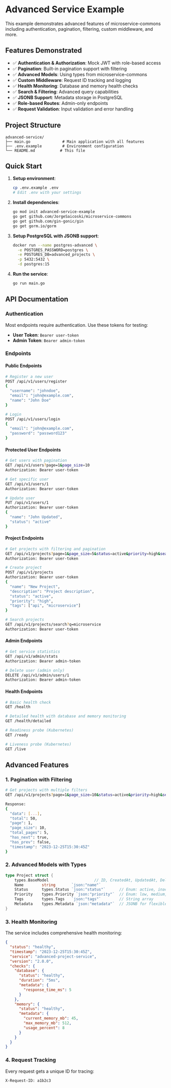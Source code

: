 # Advanced Service Example

This example demonstrates advanced features of microservice-commons including authentication, pagination, filtering, custom middleware, and more.

## Features Demonstrated

- ✅ **Authentication & Authorization**: Mock JWT with role-based access
- ✅ **Pagination**: Built-in pagination support with filtering
- ✅ **Advanced Models**: Using types from microservice-commons
- ✅ **Custom Middleware**: Request ID tracking and logging
- ✅ **Health Monitoring**: Database and memory health checks
- ✅ **Search & Filtering**: Advanced query capabilities
- ✅ **JSONB Support**: Metadata storage in PostgreSQL
- ✅ **Role-based Routes**: Admin-only endpoints
- ✅ **Request Validation**: Input validation and error handling

## Project Structure

```
advanced-service/
├── main.go              # Main application with all features
├── .env.example         # Environment configuration
└── README.md           # This file
```

## Quick Start

1. **Setup environment**:
   ```bash
   cp .env.example .env
   # Edit .env with your settings
   ```

2. **Install dependencies**:
   ```bash
   go mod init advanced-service-example
   go get github.com/JorgeSaicoski/microservice-commons
   go get github.com/gin-gonic/gin
   go get gorm.io/gorm
   ```

3. **Setup PostgreSQL with JSONB support**:
   ```bash
   docker run --name postgres-advanced \
     -e POSTGRES_PASSWORD=postgres \
     -e POSTGRES_DB=advanced_projects \
     -p 5432:5432 \
     -d postgres:15
   ```

4. **Run the service**:
   ```bash
   go run main.go
   ```

## API Documentation

### Authentication

Most endpoints require authentication. Use these tokens for testing:

- **User Token**: `Bearer user-token`
- **Admin Token**: `Bearer admin-token`

### Endpoints

#### Public Endpoints
```bash
# Register a new user
POST /api/v1/users/register
{
  "username": "johndoe",
  "email": "john@example.com",
  "name": "John Doe"
}

# Login
POST /api/v1/users/login
{
  "email": "john@example.com",
  "password": "password123"
}
```

#### Protected User Endpoints
```bash
# Get users with pagination
GET /api/v1/users?page=1&page_size=10
Authorization: Bearer user-token

# Get specific user
GET /api/v1/users/1
Authorization: Bearer user-token

# Update user
PUT /api/v1/users/1
Authorization: Bearer user-token
{
  "name": "John Updated",
  "status": "active"
}
```

#### Project Endpoints
```bash
# Get projects with filtering and pagination
GET /api/v1/projects?page=1&page_size=5&status=active&priority=high&search=api
Authorization: Bearer user-token

# Create project
POST /api/v1/projects
Authorization: Bearer user-token
{
  "name": "New Project",
  "description": "Project description",
  "status": "active",
  "priority": "high",
  "tags": ["api", "microservice"]
}

# Search projects
GET /api/v1/projects/search?q=microservice
Authorization: Bearer user-token
```

#### Admin Endpoints
```bash
# Get service statistics
GET /api/v1/admin/stats
Authorization: Bearer admin-token

# Delete user (admin only)
DELETE /api/v1/admin/users/1
Authorization: Bearer admin-token
```

#### Health Endpoints
```bash
# Basic health check
GET /health

# Detailed health with database and memory monitoring
GET /health/detailed

# Readiness probe (Kubernetes)
GET /ready

# Liveness probe (Kubernetes)  
GET /live
```

## Advanced Features

### 1. Pagination with Filtering

```bash
# Get projects with multiple filters
GET /api/v1/projects?page=1&page_size=10&status=active&priority=high&search=api

Response:
{
  "data": [...],
  "total": 50,
  "page": 1,
  "page_size": 10,
  "total_pages": 5,
  "has_next": true,
  "has_prev": false,
  "timestamp": "2023-12-25T15:30:45Z"
}
```

### 2. Advanced Models with Types

```go
type Project struct {
    types.BaseModel                    // ID, CreatedAt, UpdatedAt, DeletedAt
    Name        string       `json:"name"`
    Status      types.Status `json:"status"`      // Enum: active, inactive, etc.
    Priority    types.Priority `json:"priority"`  // Enum: low, medium, high, critical
    Tags        types.Tags   `json:"tags"`        // String array
    Metadata    types.Metadata `json:"metadata"`  // JSONB for flexible data
}
```

### 3. Health Monitoring

The service includes comprehensive health monitoring:

```json
{
  "status": "healthy",
  "timestamp": "2023-12-25T15:30:45Z",
  "service": "advanced-project-service",
  "version": "2.0.0",
  "checks": {
    "database": {
      "status": "healthy",
      "duration": "5ms",
      "metadata": {
        "response_time_ms": 5
      }
    },
    "memory": {
      "status": "healthy",
      "metadata": {
        "current_memory_mb": 45,
        "max_memory_mb": 512,
        "usage_percent": 8
      }
    }
  }
}
```

### 4. Request Tracking

Every request gets a unique ID for tracing:

```
X-Request-ID: a1b2c3